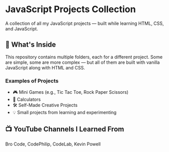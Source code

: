 # JavaScript Projects Collection

A collection of all my JavaScript projects — built while learning HTML, CSS, and JavaScript.

## 📁 What's Inside

This repository contains multiple folders, each for a different project. Some are simple, some are more complex — but all of them are built with vanilla JavaScript along with HTML and CSS.

### Examples of Projects

- 🎮 Mini Games (e.g., Tic Tac Toe, Rock Paper Scissors)
- 🧮 Calculators
- 🛠️ Self-Made Creative Projects
- 💡 Small projects from learning and experimenting

## 📺 YouTube Channels I Learned From
Bro Code, CodePhilip, CodeLab, Kevin Powell
